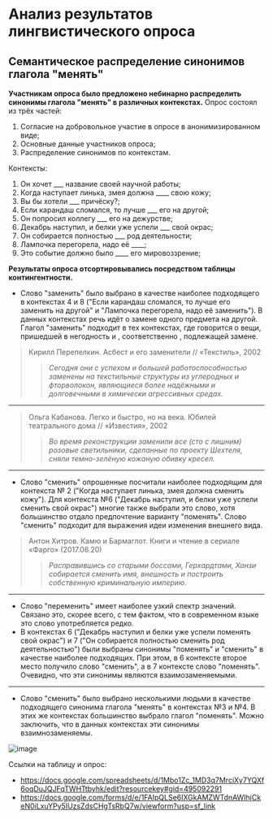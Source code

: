 # Анализ результатов лингвистического опроса
## Семантическое распределение синонимов глагола "менять"

**Участникам опроса было предложено небинарно распределить синонимы глагола "менять" в различных контекстах.**
Опрос состоял из трёх частей:
1.   Согласие на добровольное участие в опросе в анонимизированном виде;
2.   Основные данные участников опроса;
3.   Распределение синонимов по контекстам.

Контексты:
1.   Он хочет ___ название своей научной работы;
2.   Когда наступает линька, змея должна ____ свою кожу;
3.   Вы бы хотели ___ причёску?;
4.   Если карандаш сломался, то лучше ___ его на другой;
5.   Он попросил коллегу ___ его на дежурстве;
6.   Декабрь наступил, и белки уже успели ___ свой окрас;
7.   Он собирается полностью ___ род деятельности;
8.   Лампочка перегорела, надо её ____;
9.   Это событие должно было ____ его мировоззрение;




**Результаты опроса отсортировывались посредством таблицы контингентности.**

* Слово "заменить" было выбрано в качестве наиболее подходящего в контекстах 4 и 8 ("Если карандаш сломался, то лучше его заменить на другой" и "Лампочка перегорела, надо её заменить"). В данных контекстах речь идёт о замене одного предмета на другой. Глагол "заменить" подходит в тех контекстах, где говорится о вещи, пришедшей в негодность и , соответственно , подлежащей замене.
>Кирилл Перепелкин. Асбест и его заменители // «Текстиль», 2002    
>>*Сегодня они с успехом и большей работоспособностью заменены на текстильные структуры из углеродных и фторволокон, являющиеся более надёжными и долговечными в химически агрессивных средах.*
***
>Ольга Кабанова. Легко и быстро, но на века. Юбилей театрального дома // «Известия», 2002
>>*Во время реконструкции заменили все (сто с лишним) розовые светильники, сделанные по проекту Шехтеля, сняли темно-зелёную кожаную обивку кресел.*
***
* Слово "сменить" опрошенные посчитали наиболее подходящим для контекста № 2 ("Когда наступает линька, змея должна сменить кожу"). Для контекста №6 ("Декабрь наступил, и белки уже успели сменить свой окрас") многие также выбрали это слово, хотя большинство отдало предпочтение варианту "поменять". Слово "сменить" подходит для выражения идеи изменения внешнего вида.
>Антон Хитров. Камю и Бармаглот. Книги и чтение в сериале «Фарго» (2017.06.20)
>>*Расправившись со старыми боссами, Герхардтами, Ханзи собирается сменить имя, внешность и построить собственную криминальную империю.*
***
* Слово "переменить" имеет наиболее узкий спектр значений. Связано это, скорее всего, с тем фактом, что в современном языке это слово употребляется редко.
* В контекстах 6 ("Декабрь наступил и белки уже успели поменять свой окрас") и 7 ("Он собирается полностью сменить род деятельностью") были выбраны синонимы "поменять" и "сменить" в качестве наиболее подходящих. При этом, в 6 контексте второе место получило слово "сменить", а в 7 контексте слово "поменять". Очевидно, что эти синонимы являются взаимозаменяемыми. 
***
* Слово "сменить" было выбрано несколькими людьми в качестве подходящего синонима глагола "менять" в контекстах №3 и №4. В этих же контекстах большинство выбрало глагол "поменять". Можно заключить, что в данных контекстах эти синонимы взаимнозаменяемы. 

![image](https://user-images.githubusercontent.com/90916729/134578206-bd591a49-1666-4d77-8906-3a4752bb5d45.png)


Ссылки на таблицу и опрос:
* https://docs.google.com/spreadsheets/d/1Mbo1Zc_1MD3q7MrciXy7YQXf6oqDuJQJFqTWHTtbyhk/edit?resourcekey#gid=495092291
* https://docs.google.com/forms/d/e/1FAIpQLSe6IXGkAMZWTdnAWIhjCkeN0iLxuYPy5IUzsZdsCHgTsRbQ7w/viewform?usp=sf_link

